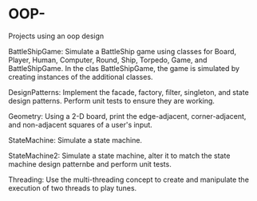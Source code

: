 # OOP-
Projects using an oop design

BattleShipGame: Simulate a BattleShip game using classes for Board, Player, Human, Computer, Round, Ship, Torpedo, Game, and BattleShipGame. In the clas BattleShipGame, the game is simulated by creating instances of the additional classes.

DesignPatterns: Implement the facade, factory, filter, singleton, and state design patterns. Perform unit tests to ensure they are working.

Geometry: Using a 2-D board, print the edge-adjacent, corner-adjacent, and non-adjacent squares of a user's input.

StateMachine: Simulate a state machine.

StateMachine2: Simulate a state machine, alter it to match the state machine design patternbe and perform unit tests.

Threading: Use the multi-threading concept to create and manipulate the execution of two threads to play tunes.
